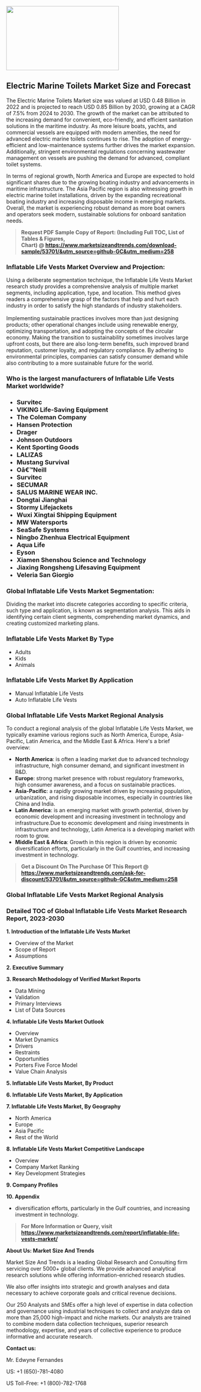 <p><img class="alignnone size-medium wp-image-20088" src="https://ffe5etoiles.com/wp-content/uploads/2024/12/MST1-300x171.png" alt="" width="300" height="171" /></p><h2>Electric Marine Toilets Market Size and Forecast</h2><p>The Electric Marine Toilets Market size was valued at USD 0.48 Billion in 2022 and is projected to reach USD 0.85 Billion by 2030, growing at a CAGR of 7.5% from 2024 to 2030. The growth of the market can be attributed to the increasing demand for convenient, eco-friendly, and efficient sanitation solutions in the maritime industry. As more leisure boats, yachts, and commercial vessels are equipped with modern amenities, the need for advanced electric marine toilets continues to rise. The adoption of energy-efficient and low-maintenance systems further drives the market expansion. Additionally, stringent environmental regulations concerning wastewater management on vessels are pushing the demand for advanced, compliant toilet systems.</p><p>In terms of regional growth, North America and Europe are expected to hold significant shares due to the growing boating industry and advancements in maritime infrastructure. The Asia Pacific region is also witnessing growth in electric marine toilet installations, driven by the expanding recreational boating industry and increasing disposable income in emerging markets. Overall, the market is experiencing robust demand as more boat owners and operators seek modern, sustainable solutions for onboard sanitation needs.</p></p><blockquote id="" class=""><strong>Request PDF Sample Copy of Report: (Including Full TOC, List of Tables &amp; Figures, Chart)&nbsp;@&nbsp;<strong><a href="https://www.marketsizeandtrends.com/download-sample/53701/&utm_source=github-GC&utm_medium=258" target="_blank">https://www.marketsizeandtrends.com/download-sample/53701/&utm_source=github-GC&utm_medium=258</a></strong></strong></blockquote><h3 id="" class="">Inflatable Life Vests Market&nbsp;Overview and Projection:</h3><p id="" class="">Using a deliberate segmentation technique, the Inflatable Life Vests Market research study provides a comprehensive analysis of multiple market segments, including application, type, and location. This method gives readers a comprehensive grasp of the factors that help and hurt each industry in order to satisfy the high standards of industry stakeholders. <br /> <br />Implementing sustainable practices involves more than just designing products; other operational changes include using renewable energy, optimizing transportation, and adopting the concepts of the circular economy. Making the transition to sustainability sometimes involves large upfront costs, but there are also long-term benefits, such improved brand reputation, customer loyalty, and regulatory compliance. By adhering to environmental principles, companies can satisfy consumer demand while also contributing to a more sustainable future for the world.</p><h3 id="" class="">Who is the largest manufacturers of&nbsp;Inflatable Life Vests Market worldwide?</h3><h3 class=""><p><ul><li>Survitec </li><li> VIKING Life-Saving Equipment </li><li> The Coleman Company </li><li> Hansen Protection </li><li> Drager </li><li> Johnson Outdoors </li><li> Kent Sporting Goods </li><li> LALIZAS </li><li> Mustang Survival </li><li> Oâ€™Neill </li><li> Survitec </li><li> SECUMAR </li><li> SALUS MARINE WEAR INC. </li><li> Dongtai Jianghai </li><li> Stormy Lifejackets </li><li> Wuxi Xingtai Shipping Equipment </li><li> MW Watersports </li><li> SeaSafe Systems </li><li> Ningbo Zhenhua Electrical Equipment </li><li> Aqua Life </li><li> Eyson </li><li> Xiamen Shenshou Science and Technology </li><li> Jiaxing Rongsheng Lifesaving Equipment </li><li> Veleria San Giorgio</li></ul></p></h3><h3 id="" class="">Global&nbsp;Inflatable Life Vests Market Segmentation:</h3><p id="" class="">Dividing the market into discrete categories according to specific criteria, such type and application, is known as segmentation analysis. This aids in identifying certain client segments, comprehending market dynamics, and creating customized marketing plans.</p><h3 id="" class="">Inflatable Life Vests Market&nbsp;By Type</h3><p><p><ul><li>Adults </li><li> Kids </li><li> Animals</p></li></ul></p></p><h3 id="" class="">Inflatable Life Vests Market&nbsp;By Application</h3><p class=""><p><ul><li>Manual Inflatable Life Vests </li><li> Auto Inflatable Life Vests</li></ul></p></p><h3 id="" class="">Global Inflatable Life Vests Market Regional Analysis</h3><p id="" class="">To conduct a regional analysis of the global Inflatable Life Vests Market, we typically examine various regions such as North America, Europe, Asia-Pacific, Latin America, and the Middle East &amp; Africa. Here's a brief overview:</p><ul><li><strong>North America</strong>: is often a leading market due to advanced technology infrastructure, high consumer demand, and significant investment in R&amp;D.</li><li><strong>Europe</strong>: strong market presence with robust regulatory frameworks, high consumer awareness, and a focus on sustainable practices.</li><li><strong>Asia-Pacific</strong>: a rapidly growing market driven by increasing population, urbanization, and rising disposable incomes, especially in countries like China and India.</li><li><strong>Latin America</strong>: is an emerging market with growth potential, driven by economic development and increasing investment in technology and infrastructure.Due to economic development and rising investments in infrastructure and technology, Latin America is a developing market with room to grow.</li><li><strong>Middle East &amp; Africa</strong>: Growth in this region is driven by economic diversification efforts, particularly in the Gulf countries, and increasing investment in technology.</li></ul><blockquote id="" class=""><strong>Get a Discount On The Purchase Of This Report @ <strong><a href="https://www.marketsizeandtrends.com/ask-for-discount/53701/&utm_source=github-GC&utm_medium=258" target="_blank">https://www.marketsizeandtrends.com/ask-for-discount/53701/&utm_source=github-GC&utm_medium=258</a></strong></strong></blockquote><h3 id="" class="">Global Inflatable Life Vests Market Regional Analysis</h3><h3 id="" class="">Detailed TOC of Global Inflatable Life Vests Market Research Report, 2023-2030</h3><p id="" class=""><strong>1. Introduction of the Inflatable Life Vests Market</strong></p><ul><li>Overview of the Market</li><li>Scope of Report</li><li>Assumptions</li></ul><p id="" class=""><strong>2. Executive Summary</strong></p><p id="" class=""><strong>3. Research Methodology of Verified Market Reports</strong></p><ul><li>Data Mining</li><li>Validation</li><li>Primary Interviews</li><li>List of Data Sources</li></ul><p id="" class=""><strong>4. Inflatable Life Vests Market Outlook</strong></p><ul><li>Overview</li><li>Market Dynamics</li><li>Drivers</li><li>Restraints</li><li>Opportunities</li><li>Porters Five Force Model</li><li>Value Chain Analysis</li></ul><p id="" class=""><strong>5. Inflatable Life Vests Market, By Product</strong></p><p id="" class=""><strong>6. Inflatable Life Vests Market, By Application</strong></p><p id="" class=""><strong>7. Inflatable Life Vests Market, By Geography</strong></p><ul><li>North America</li><li>Europe</li><li>Asia Pacific</li><li>Rest of the World</li></ul><p id="" class=""><strong>8. Inflatable Life Vests Market Competitive Landscape</strong></p><ul><li>Overview</li><li>Company Market Ranking</li><li>Key Development Strategies</li></ul><p id="" class=""><strong>9. Company Profiles</strong></p><p id="" class=""><strong>10. Appendix</strong></p><ul><li>diversification efforts, particularly in the Gulf countries, and increasing investment in technology.</li></ul><blockquote id="" class=""><strong>For More Information or Query, visit <strong><strong><a href="https://www.marketsizeandtrends.com/report/inflatable-life-vests-market/" target="_blank">https://www.marketsizeandtrends.com/report/inflatable-life-vests-market/</a></strong></strong></strong></blockquote><p id="" class=""><strong>About Us: Market Size And Trends</strong></p><p id="" class="">Market Size And Trends is a leading Global Research and Consulting firm servicing over 5000+ global clients. We provide advanced analytical research solutions while offering information-enriched research studies.</p><p id="" class="">We also offer insights into strategic and growth analyses and data necessary to achieve corporate goals and critical revenue decisions.</p><p id="" class="">Our 250 Analysts and SMEs offer a high level of expertise in data collection and governance using industrial techniques to collect and analyze data on more than 25,000 high-impact and niche markets. Our analysts are trained to combine modern data collection techniques, superior research methodology, expertise, and years of collective experience to produce informative and accurate research.</p><p id="" class=""><strong>Contact us:</strong></p><p id="" class="">Mr. Edwyne Fernandes</p><p id="" class="">US: +1 (650)-781-4080</p><p id="" class="">US Toll-Free: +1 (800)-782-1768</p>
